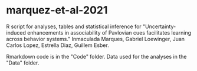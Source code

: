 # marquez-et-al-2021
R script for analyses, tables and statistical inference for "Uncertainty-induced enhancements in associability of Pavlovian cues facilitates learning across behavior systems." Inmaculada Marques, Gabriel Loewinger, Juan Carlos Lopez, Estrella Diaz, Guillem Esber.

Rmarkdown code is in the "Code" folder. Data used for the analyses in the "Data" folder.
